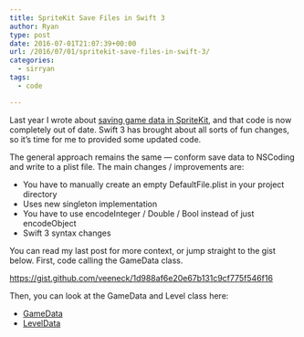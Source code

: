 ```yaml
---
title: SpriteKit Save Files in Swift 3
author: Ryan
type: post
date: 2016-07-01T21:07:39+00:00
url: /2016/07/01/spritekit-save-files-in-swift-3/
categories:
  - sirryan
tags:
  - code

---
```

Last year I wrote about [saving game data in SpriteKit][1], and that code is now completely out of date. Swift 3 has brought about all sorts of fun changes, so it&#8217;s time for me to provided some updated code.

<!--more-->

The general approach remains the same &#8212; conform save data to NSCoding and write to a plist file. The main changes / improvements are:

  * You have to manually create an empty DefaultFile.plist in your project directory
  * Uses new singleton implementation
  * You have to use encodeInteger / Double / Bool instead of just encodeObject
  * Swift 3 syntax changes

You can read my last post for more context, or jump straight to the gist below. First, code calling the GameData class.

https://gist.github.com/veeneck/1d988af6e20e67b131c9cf775f546f16

Then, you can look at the GameData and Level class here:

  * [GameData][2]
  * [LevelData][3]

 [1]: http://battleofbrothers.com/sirryan/saving-game-data-in-spritekit
 [2]: https://gist.github.com/veeneck/5521e0b6381051b8387f48ba792ba888
 [3]: https://gist.github.com/veeneck/96306731570687e76d1190fa6ccacf0c
